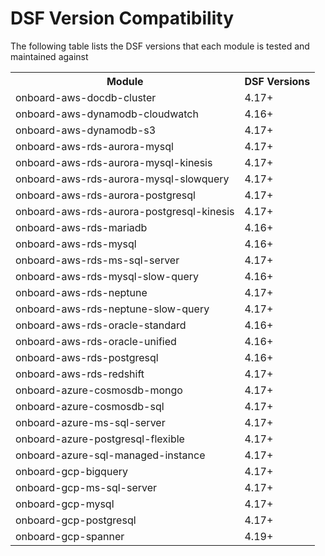 # DSF Version Compatibility

The following table lists the DSF versions that each module is tested and maintained against
<table>
  <tr>
   <th>Module</th>
   <th>DSF Versions</th>
  </tr>

   <tr>
      <td>onboard-aws-docdb-cluster</td>
      <td>4.17+</td>
   </tr>
   <tr>
      <td>onboard-aws-dynamodb-cloudwatch</td>
      <td>4.16+</td>
   </tr>
   <tr>
      <td>onboard-aws-dynamodb-s3</td>
      <td>4.17+</td>
   </tr>
   <tr>
      <td>onboard-aws-rds-aurora-mysql</td>
      <td>4.17+</td>
   </tr>
      <tr>
      <td>onboard-aws-rds-aurora-mysql-kinesis</td>
      <td>4.17+</td>
   </tr>
      <tr>
      <td>onboard-aws-rds-aurora-mysql-slowquery</td>
      <td>4.17+</td>
   </tr>
      <tr>
      <td>onboard-aws-rds-aurora-postgresql</td>
      <td>4.17+</td>
   </tr>
      <tr>
      <td>onboard-aws-rds-aurora-postgresql-kinesis</td>
      <td>4.17+</td>
   </tr>
   <tr>
      <td>onboard-aws-rds-mariadb</td>
      <td>4.16+</td>
   </tr>
   <tr>
      <td>onboard-aws-rds-mysql</td>
      <td>4.16+</td>
   </tr>
      <tr>
      <td>onboard-aws-rds-ms-sql-server</td>
      <td>4.17+</td>
   </tr>
   <tr>
      <td>onboard-aws-rds-mysql-slow-query</td>
      <td>4.16+</td>
   </tr>
      <tr>
      <td>onboard-aws-rds-neptune</td>
      <td>4.17+</td>
   </tr>
   <tr>
      <td>onboard-aws-rds-neptune-slow-query</td>
      <td>4.17+</td>
   </tr>
   <tr>
      <td>onboard-aws-rds-oracle-standard</td>
      <td>4.16+</td>
   </tr>
   <tr>
      <td>onboard-aws-rds-oracle-unified</td>
      <td>4.16+</td>
   </tr>
   <tr>
      <td>onboard-aws-rds-postgresql</td>
      <td>4.16+</td>
   </tr>
   <tr>
      <td>onboard-aws-rds-redshift</td>
      <td>4.17+</td>
   </tr>
   <tr>
      <td>onboard-azure-cosmosdb-mongo</td>
      <td>4.17+</td>
   </tr>
   <tr>
      <td>onboard-azure-cosmosdb-sql</td>
      <td>4.17+</td>
   </tr>
   <tr>
      <td>onboard-azure-ms-sql-server</td>
      <td>4.17+</td>
   </tr>
   <tr>
      <td>onboard-azure-postgresql-flexible</td>
      <td>4.17+</td>
   </tr>
   <tr>
      <td>onboard-azure-sql-managed-instance</td>
      <td>4.17+</td>
   </tr>
   <tr>
      <td>onboard-gcp-bigquery</td>
      <td>4.17+</td>
   </tr>
   <tr>
      <td>onboard-gcp-ms-sql-server</td>
      <td>4.17+</td>
   </tr>
   <tr>
      <td>onboard-gcp-mysql</td>
      <td>4.17+</td>
   </tr>
   <tr>
      <td>onboard-gcp-postgresql</td>
      <td>4.17+</td>
   </tr>
      <tr>
      <td>onboard-gcp-spanner</td>
      <td>4.19+</td>
   </tr>

</table>